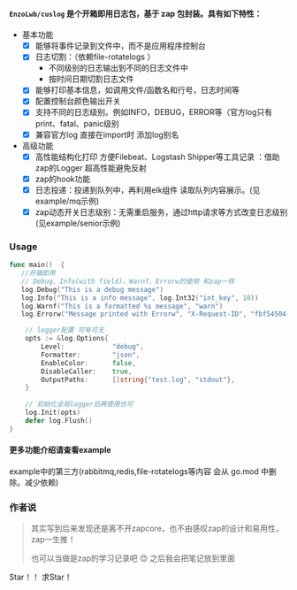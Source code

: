 #### `EnzoLwb/cuslog` 是个开箱即用日志包，基于 zap 包封装。具有如下特性：
 - 基本功能
   - [x] 能够将事件记录到文件中，而不是应用程序控制台
   - [x] 日志切割：（依赖file-rotatelogs ）
     - 不同级别的日志输出到不同的日志文件中
     - 按时间日期切割日志文件 
   - [x] 能够打印基本信息，如调用文件/函数名和行号，日志时间等
   - [x] 配置控制台颜色输出开关
   - [x] 支持不同的日志级别。例如INFO，DEBUG，ERROR等（官方log只有print、fatal、panic级别
   - [x] 兼容官方log 直接在import时 添加log别名
 - 高级功能
   - [x] 高性能结构化打印 方便Filebeat、Logstash Shipper等工具记录 ：借助zap的Logger 超高性能避免反射
   - [x] zap的hook功能
   - [x] 日志投递：投递到队列中，再利用elk组件 读取队列内容展示。(见example/mq示例)
   - [x] zap动态开关日志级别：无需重启服务，通过http请求等方式改变日志级别(见example/senior示例)

### Usage
```go
func main()  {
   //开箱即用
   // Debug、Info(with field)、Warnf、Errorw的使用 和zap一样
   log.Debug("This is a debug message")
   log.Info("This is a info message", log.Int32("int_key", 10))
   log.Warnf("This is a formatted %s message", "warn")
   log.Errorw("Message printed with Errorw", "X-Request-ID", "fbf54504-64da-4088-9b86-67824a7fb508")

    // logger配置 可有可无
    opts := &log.Options{
        Level:            "debug",
        Formatter:        "json",
        EnableColor:      false,
        DisableCaller:    true,
        OutputPaths:      []string{"test.log", "stdout"},
    }
   
    // 初始化全局logger后再使用也可
    log.Init(opts)
    defer log.Flush()
}
```
#### 更多功能介绍请查看example
example中的第三方(rabbitmq,redis,file-rotatelogs等内容 会从 go.mod 中删除。减少依赖)
### 作者说
> 其实写到后来发现还是离不开zapcore，也不由感叹zap的设计和易用性，zap一生推！
> 
> 也可以当做是zap的学习记录吧 :blush: 之后我会把笔记放到里面

Star！！ 求Star！